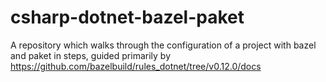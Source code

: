 # csharp-dotnet-bazel-paket
A repository which walks through the configuration of a project with bazel and paket in steps, guided primarily by https://github.com/bazelbuild/rules_dotnet/tree/v0.12.0/docs
